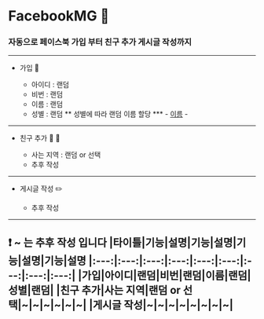 # FacebookMG :blue_book:

### 자동으로 페이스북 가입 부터 친구 추가 게시글 작성까지 
---------------------------------------
* 가입 :feet:

  * 아이디 : 랜덤
  * 비번 : 랜덤
  * 이름 : 랜덤
  * 성별 : 랜덤 
  ** 성별에 따라 랜덤 이름 할당 
  *** - [이름](https://koreanname.me/) -

---------------------------------------
* 친구 추가 :two_men_holding_hands: :two_women_holding_hands:
 
  * 사는 지역 : 랜덤 or 선택
  * 추후 작성

---------------------------------------
* 게시글 작성 :pencil2:
 
  * 추후 작성

---------------------------------------
:heavy_exclamation_mark: ~ 는 추후 작성 입니다
|타이틀|기능|설명|기능|설명|기능|설명|기능|설명
|:---:|:---:|:---:|:---:|:---:|:---:|:---:|:---:|:---:|
|가입|아이디|랜덤|비번|랜덤|이름|랜덤|성별|랜덤|
|친구 추가|사는 지역|랜덤 or 선택|~|~|~|~|~|~|
|게시글 작성|~|~|~|~|~|~|~|~|
---------------------------------------
